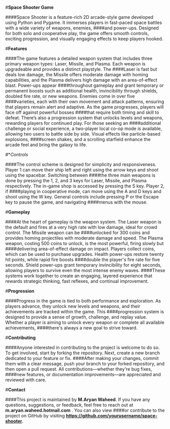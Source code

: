 #**Space Shooter Game**

####Space Shooter is a feature-rich 2D arcade-style game developed using Python and Pygame. It immerses players in fast-paced space battles with a wide variety of weapons, enemies, ####and power-ups. Designed for both solo and cooperative play, the game offers smooth controls, exciting progression, and visually engaging effects to keep players hooked.

#**Features**

####The game features a detailed weapon system that includes three primary weapon types: Laser, Missile, and Plasma. Each weapon is upgradeable and provides a distinct playstyle. The ####Laser is fast but deals low damage, the Missile offers moderate damage with homing capabilities, and the Plasma delivers high damage with an area-of-effect blast. Power-ups appear ####throughout gameplay and grant temporary or permanent boosts such as additional health, invincibility through shields, doubled fire rate, or new weapons. Enemies come in over five ####varieties, each with their own movement and attack patterns, ensuring that players remain alert and adaptive. As the game progresses, players will face off against powerful bosses ####that require both timing and skill to defeat. There’s also a progression system that unlocks levels and weapons, rewarding players for continued play. For those seeking an ####additional challenge or social experience, a two-player local co-op mode is available, allowing two users to battle side by side. Visual effects like particle-based explosions, ####screen shakes, and a scrolling starfield enhance the arcade feel and bring the galaxy to life.

#**Controls*

####The control scheme is designed for simplicity and responsiveness. Player 1 can move their ship left and right using the arrow keys and shoot using the spacebar. Switching between ####the three main weapons is done by pressing the 1, 2, and 3 keys for Laser, Missile, and Plasma respectively. The in-game shop is accessed by pressing the S key. Player 2, if ####playing in cooperative mode, can move using the A and D keys and shoot using the W key. General controls include pressing P or the Escape key to pause the game, and navigating ####menus with the mouse.

#**Gameplay**

####At the heart of gameplay is the weapon system. The Laser weapon is the default and fires at a very high rate with low damage, ideal for crowd control. The Missile weapon can be ####unlocked for 300 coins and provides homing projectiles with moderate damage and speed. The Plasma weapon, costing 500 coins to unlock, is the most powerful, firing slowly but ####delivering area-of-effect damage on impact. Players collect coins, which can be used to purchase upgrades. Health power-ups restore twenty hit points, while rapid fire boosts ####double the player's fire rate for five seconds. Shield power-ups grant temporary invincibility for eight seconds, allowing players to survive even the most intense enemy waves. ####These systems work together to create an engaging, layered experience that rewards strategic thinking, fast reflexes, and continual improvement.

#**Progression**

####Progress in the game is tied to both performance and exploration. As players advance, they unlock new levels and weapons, and their achievements are tracked within the game. This ####progression system is designed to provide a sense of growth, challenge, and replay value. Whether a player is aiming to unlock every weapon or complete all available achievements, ####there's always a new goal to strive toward.

#**Contributing**

####Anyone interested in contributing to the project is welcome to do so. To get involved, start by forking the repository. Next, create a new branch dedicated to your feature or fix. ####After making your changes, commit them with a clear message, push your branch to your forked repository, and then open a pull request. All contributions—whether they're bug fixes, ####new features, or documentation improvements—are appreciated and reviewed with care.

#**Contact**

####This project is maintained by **M.Aryan Waheed**. If you have any questions, suggestions, or feedback, feel free to reach out at **m.aryan.waheed.hotmail.com** . You can also view ####or contribute to the project on GitHub by visiting **https://github.com/yourusername/space-shooter**.
